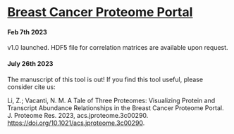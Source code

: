 # [Breast Cancer Proteome Portal](http://breastcancerproteome.org)
#### Feb 7th 2023
v1.0 launched. HDF5 file for correlation matrices are available upon request.
#### July 26th 2023
The manuscript of this tool is out! If you find this tool useful, please consider cite us:
    
Li, Z.; Vacanti, N. M. A Tale of Three Proteomes: Visualizing Protein and Transcript Abundance Relationships in the Breast Cancer Proteome Portal. J. Proteome Res. 2023, acs.jproteome.3c00290. https://doi.org/10.1021/acs.jproteome.3c00290.